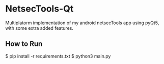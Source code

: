 # NetsecTools-Qt
Multiplatorm implementation of my android netsecTools app using pyQt5, with some extra added features.

## How to Run
$ pip install -r requirements.txt
$ python3 main.py

